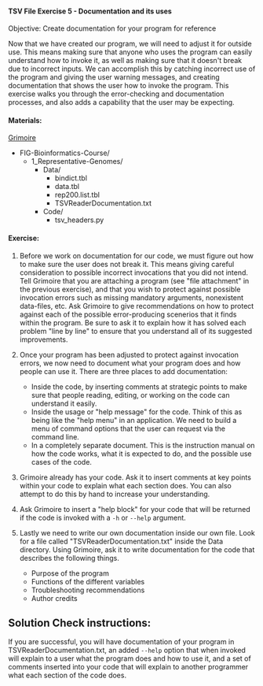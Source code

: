 #### TSV File Exercise 5 - Documentation and its uses

 Objective: Create documentation for your program for reference

Now that we have created our program, we will need to adjust it for outside use.  This means making sure that anyone who uses the program can easily understand how to invoke it, as well as making sure that it doesn't break due to incorrect inputs. We can accomplish this by catching incorrect use of the program and giving the user warning messages, and creating documentation that shows the user how to invoke  the program. This exercise walks you through the error-checking and documentation processes, and also adds a capability that the user may be expecting.


#### Materials: 

[Grimoire](https://chat.openai.com/g/g-n7Rs0IK86-grimoire)


* FIG-Bioinformatics-Course/
    * 1_Representative-Genomes/
        * Data/
            * bindict.tbl
            * data.tbl
            * rep200.list.tbl
            * TSVReaderDocumentation.txt
        * Code/
            * tsv_headers.py


#### Exercise: 

1. Before we work on documentation for our code, we must figure out how to make sure the user does not break it.  This means giving careful consideration to possible incorrect invocations that you did not intend. Tell Grimoire that you are attaching a program (see "file attachment" in the previous exercise), and that you wish to protect against possible invocation errors such as missing mandatory arguments, nonexistent data-files, etc. Ask Grimoire to give recommendations on how to protect against each of the possible error-producing scenerios that it finds within the program. Be sure to ask it to explain how it has solved each problem "line by line" to ensure that you understand all of its suggested improvements. 

2. Once your program has been adjusted to protect against invocation errors, we now need to document what your program does and how people can use it. There are three places to add documentation:
    * Inside the code, by inserting comments at strategic points to make sure that people reading, editing, or working on the code can understand it easily.
    * Inside the usage or "help message" for the code. Think of this as being like the "help menu" in an application. We need to build a menu of command options that the user can request via the command line.
    * In a completely separate document. This is the instruction manual on how the code works, what it is expected to do, and the possible use cases of the code.

4. Grimoire already has your code. Ask it to insert comments at key points within your code to explain what each section does. You can also attempt to do this by hand to increase your understanding.

5. Ask Grimoire to insert a "help block" for your code that will be returned if the code is invoked with a `-h` or `--help` argument.

6. Lastly we need to write our own documentation inside our own file. Look for a file called "TSVReaderDocumentation.txt" inside the Data directory. Using Grimoire, ask it to write documentation for the code that describes the following things.

    * Purpose of the program
    * Functions of the different variables
    * Troubleshooting recommendations
    * Author credits


## Solution Check instructions:
If you are successful, you will have documentation of your program in TSVReaderDocumentation.txt, an added `--help` option that when invoked will explain to a user what the program does and how to use it, and a set of comments inserted into your code that will explain to another programmer what each section of the code does.
